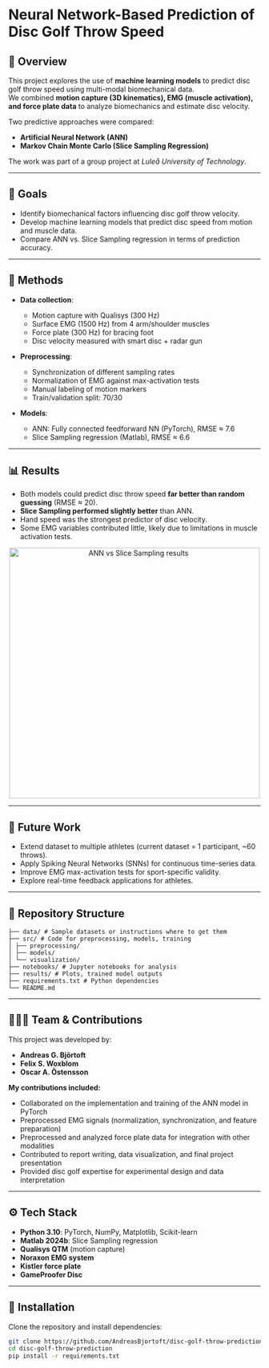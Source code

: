 # Neural Network-Based Prediction of Disc Golf Throw Speed

## 📌 Overview  
This project explores the use of **machine learning models** to predict disc golf throw speed using multi-modal biomechanical data.  
We combined **motion capture (3D kinematics), EMG (muscle activation), and force plate data** to analyze biomechanics and estimate disc velocity.  

Two predictive approaches were compared:  
- **Artificial Neural Network (ANN)**  
- **Markov Chain Monte Carlo (Slice Sampling Regression)**  

The work was part of a group project at *Luleå University of Technology*.  

---

## 🎯 Goals  
- Identify biomechanical factors influencing disc golf throw velocity.  
- Develop machine learning models that predict disc speed from motion and muscle data.  
- Compare ANN vs. Slice Sampling regression in terms of prediction accuracy.  

---

## 🧠 Methods  
- **Data collection**:  
  - Motion capture with Qualisys (300 Hz)  
  - Surface EMG (1500 Hz) from 4 arm/shoulder muscles  
  - Force plate (300 Hz) for bracing foot  
  - Disc velocity measured with smart disc + radar gun  

- **Preprocessing**:  
  - Synchronization of different sampling rates  
  - Normalization of EMG against max-activation tests  
  - Manual labeling of motion markers  
  - Train/validation split: 70/30  

- **Models**:  
  - ANN: Fully connected feedforward NN (PyTorch), RMSE ≈ 7.6  
  - Slice Sampling regression (Matlab), RMSE ≈ 6.6  

---

## 📊 Results  
- Both models could predict disc throw speed **far better than random guessing** (RMSE ≈ 20).  
- **Slice Sampling performed slightly better** than ANN.  
- Hand speed was the strongest predictor of disc velocity.  
- Some EMG variables contributed little, likely due to limitations in muscle activation tests.  

<p align="center">
  <img src="results/scatter_ann_vs_slice.png" alt="ANN vs Slice Sampling results" width="500"/>
</p>

---

## 🚀 Future Work  
- Extend dataset to multiple athletes (current dataset = 1 participant, ~60 throws).  
- Apply Spiking Neural Networks (SNNs) for continuous time-series data.  
- Improve EMG max-activation tests for sport-specific validity.  
- Explore real-time feedback applications for athletes.  

---

## 📂 Repository Structure  
```
├── data/ # Sample datasets or instructions where to get them
├── src/ # Code for preprocessing, models, training
│ ├── preprocessing/
│ ├── models/
│ └── visualization/
├── notebooks/ # Jupyter notebooks for analysis
├── results/ # Plots, trained model outputs
├── requirements.txt # Python dependencies
└── README.md
```

---

## 🧑‍🤝‍🧑 Team & Contributions  
This project was developed by:  
- **Andreas G. Björtoft**  
- **Felix S. Woxblom**  
- **Oscar A. Östensson**  

**My contributions included:**  
- Collaborated on the implementation and training of the ANN model in PyTorch  
- Preprocessed EMG signals (normalization, synchronization, and feature preparation)  
- Preprocessed and analyzed force plate data for integration with other modalities  
- Contributed to report writing, data visualization, and final project presentation
- Provided disc golf expertise for experimental design and data interpretation
---

## ⚙️ Tech Stack  
- **Python 3.10**: PyTorch, NumPy, Matplotlib, Scikit-learn  
- **Matlab 2024b**: Slice Sampling regression  
- **Qualisys QTM** (motion capture)  
- **Noraxon EMG system**  
- **Kistler force plate**
- **GameProofer Disc**

---

## 🔧 Installation  
Clone the repository and install dependencies:  
```bash
git clone https://github.com/AndreasBjortoft/disc-golf-throw-prediction.git
cd disc-golf-throw-prediction
pip install -r requirements.txt

